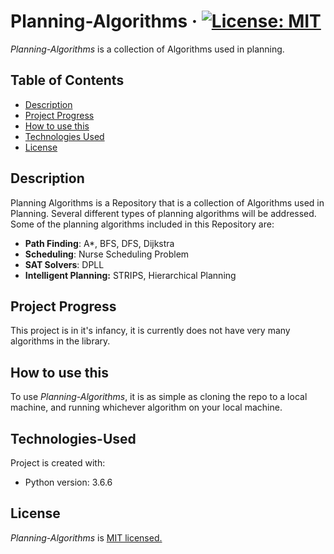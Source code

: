 # Planning-Algorithms · [![License: MIT](https://img.shields.io/badge/License-MIT-blue.svg)](https://opensource.org/licenses/MIT)
_Planning-Algorithms_ is a collection of Algorithms used in planning.

## Table of Contents
* [Description](#Description)
* [Project Progress](#Project-Progress)
* [How to use this](#How-to-use-this)
* [Technologies Used](#Technologies-Used)
* [License](#License)

## Description
  Planning Algorithms is a Repository that is a collection of Algorithms used in Planning. Several different types of planning algorithms
  will be addressed. Some of the planning algorithms included in this Repository are:

* **Path Finding**: A*, BFS, DFS, Dijkstra  
* **Scheduling**: Nurse Scheduling Problem  
* **SAT Solvers**: DPLL
* **Intelligent Planning:** STRIPS, Hierarchical Planning

## Project Progress
This project is in it's infancy, it is currently does not have very many algorithms in the library.

## How to use this
To use _Planning-Algorithms_, it is as simple as cloning the repo to a local machine, and running whichever algorithm on your local machine.

## Technologies-Used
Project is created with:
* Python version: 3.6.6

## License
_Planning-Algorithms_ is [MIT licensed.](https://opensource.org/licenses/MIT)
